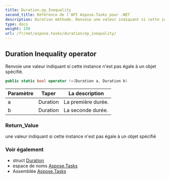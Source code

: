 ```yaml
---
title: Duration.op_Inequality
second_title: Référence de l'API Aspose.Tasks pour .NET
description: Duration méthode. Renvoie une valeur indiquant si cette instance nest pas égale à un objet spécifié.
type: docs
weight: 150
url: /fr/net/aspose.tasks/duration/op_inequality/
---
```

## Duration Inequality operator

Renvoie une valeur indiquant si cette instance n'est pas égale à un objet spécifié.

```csharp
public static bool operator !=(Duration a, Duration b)
```

| Paramètre | Taper | La description |
| --- | --- | --- |
| a | Duration | La première durée. |
| b | Duration | La seconde durée. |

### Return_Value

une valeur indiquant si cette instance n'est pas égale à un objet spécifié

### Voir également

* struct [Duration](../)
* espace de noms [Aspose.Tasks](../../duration/)
* Assemblée [Aspose.Tasks](../../../)


